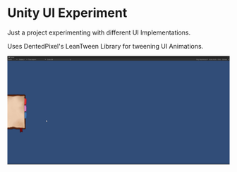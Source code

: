 # Unity UI Experiment

Just a project experimenting with different UI Implementations.

Uses DentedPixel's LeanTween Library for tweening UI Animations.

![BookUi Demo](BookUi.gif)
